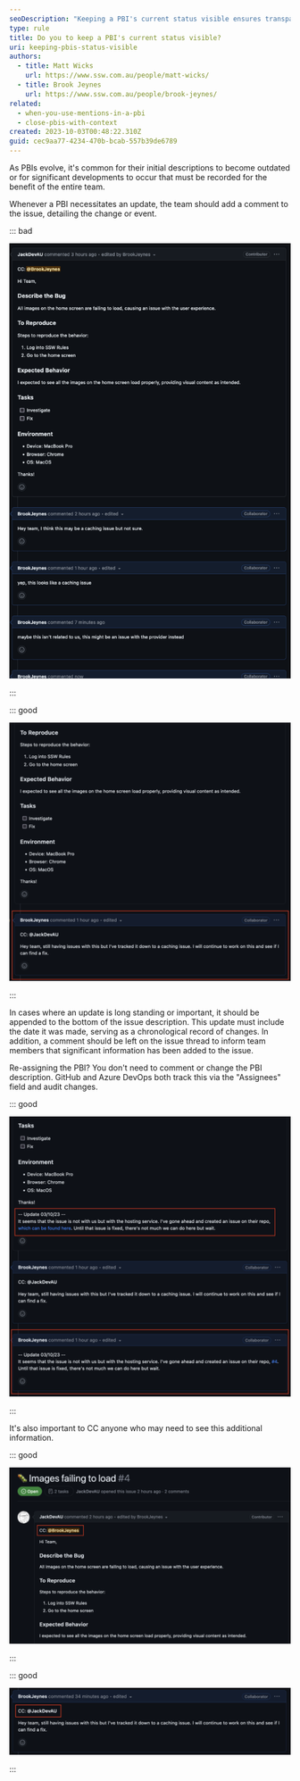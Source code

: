 ```yaml
---
seoDescription: "Keeping a PBI's current status visible ensures transparency and helps teams collaborate effectively."
type: rule
title: Do you to keep a PBI's current status visible?
uri: keeping-pbis-status-visible
authors:
  - title: Matt Wicks
    url: https://www.ssw.com.au/people/matt-wicks/
  - title: Brook Jeynes
    url: https://www.ssw.com.au/people/brook-jeynes/
related:
  - when-you-use-mentions-in-a-pbi
  - close-pbis-with-context
created: 2023-10-03T00:48:22.310Z
guid: cec9aa77-4234-470b-bcab-557b39de6789
---
```

As PBIs evolve, it's common for their initial descriptions to become outdated or for significant developments to occur that must be recorded for the benefit of the entire team.

<!--endintro-->

Whenever a PBI necessitates an update, the team should add a comment to the issue, detailing the change or event. 

::: bad

![Figure: Bad example - Lots of non-descriptive comments cluttering the issue.](bad-example-lots-of-non-descriptive-comments.png)

:::

::: good

![Figure: Good example - Extra context added via comment.](good-example-adding-context-via-comment.png)

:::

In cases where an update is long standing or important, it should be appended to the bottom of the issue description. This update must include the date it was made, serving as a chronological record of changes. In addition, a comment should be left on the issue thread to inform team members that significant information has been added to the issue.

Re-assigning the PBI? You don't need to comment or change the PBI description. GitHub and Azure DevOps both track this via the "Assignees" field and audit changes.

::: good

![Figure: Good example - Important information added to the issue itself with a comment.](good-example-update.png)

:::

It's also important to CC anyone who may need to see this additional information.

::: good

![Figure: Good example - Important users CC'd within the issue but addressed to the team.](good-example-cc-in-issue.png)

:::

::: good

![Figure: Good example - Important users CC'd within comments added extra context.](good-example-cc-in-comment.png)

:::
